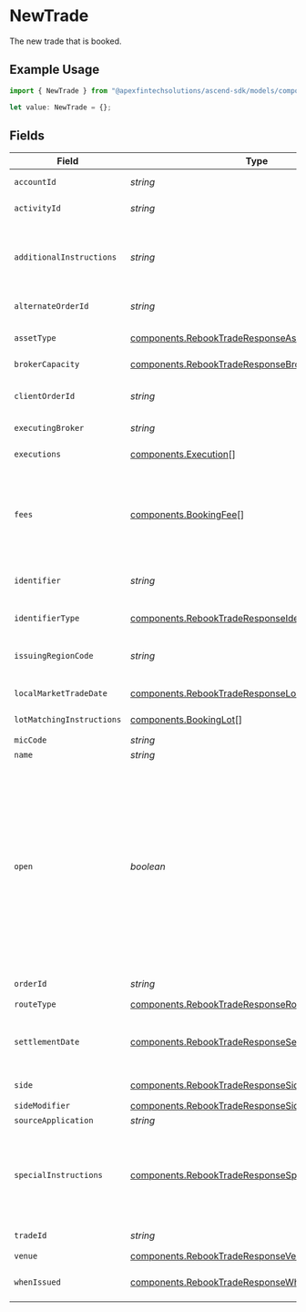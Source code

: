 # NewTrade

The new trade that is booked.

## Example Usage

```typescript
import { NewTrade } from "@apexfintechsolutions/ascend-sdk/models/components";

let value: NewTrade = {};
```

## Fields

| Field                                                                                                                                                                                                                                                                                                                                                                                                                                                                                                                        | Type                                                                                                                                                                                                                                                                                                                                                                                                                                                                                                                         | Required                                                                                                                                                                                                                                                                                                                                                                                                                                                                                                                     | Description                                                                                                                                                                                                                                                                                                                                                                                                                                                                                                                  | Example                                                                                                                                                                                                                                                                                                                                                                                                                                                                                                                      |
| ---------------------------------------------------------------------------------------------------------------------------------------------------------------------------------------------------------------------------------------------------------------------------------------------------------------------------------------------------------------------------------------------------------------------------------------------------------------------------------------------------------------------------- | ---------------------------------------------------------------------------------------------------------------------------------------------------------------------------------------------------------------------------------------------------------------------------------------------------------------------------------------------------------------------------------------------------------------------------------------------------------------------------------------------------------------------------- | ---------------------------------------------------------------------------------------------------------------------------------------------------------------------------------------------------------------------------------------------------------------------------------------------------------------------------------------------------------------------------------------------------------------------------------------------------------------------------------------------------------------------------- | ---------------------------------------------------------------------------------------------------------------------------------------------------------------------------------------------------------------------------------------------------------------------------------------------------------------------------------------------------------------------------------------------------------------------------------------------------------------------------------------------------------------------------- | ---------------------------------------------------------------------------------------------------------------------------------------------------------------------------------------------------------------------------------------------------------------------------------------------------------------------------------------------------------------------------------------------------------------------------------------------------------------------------------------------------------------------------- |
| `accountId`                                                                                                                                                                                                                                                                                                                                                                                                                                                                                                                  | *string*                                                                                                                                                                                                                                                                                                                                                                                                                                                                                                                     | :heavy_minus_sign:                                                                                                                                                                                                                                                                                                                                                                                                                                                                                                           | A globally unique identifier referencing a single account.                                                                                                                                                                                                                                                                                                                                                                                                                                                                   | 02HASWB2DTMRT3DAM45P56J2T2                                                                                                                                                                                                                                                                                                                                                                                                                                                                                                   |
| `activityId`                                                                                                                                                                                                                                                                                                                                                                                                                                                                                                                 | *string*                                                                                                                                                                                                                                                                                                                                                                                                                                                                                                                     | :heavy_minus_sign:                                                                                                                                                                                                                                                                                                                                                                                                                                                                                                           | The current activity_id of this trade in the Ledger.                                                                                                                                                                                                                                                                                                                                                                                                                                                                         | 0H06HAP3A3Y                                                                                                                                                                                                                                                                                                                                                                                                                                                                                                                  |
| `additionalInstructions`                                                                                                                                                                                                                                                                                                                                                                                                                                                                                                     | *string*                                                                                                                                                                                                                                                                                                                                                                                                                                                                                                                     | :heavy_minus_sign:                                                                                                                                                                                                                                                                                                                                                                                                                                                                                                           | Free form instructions that can be used to provide additional instructions (that are not captured by existing special instructions) and will be put on the trade confirm.                                                                                                                                                                                                                                                                                                                                                    | ACATS instruction                                                                                                                                                                                                                                                                                                                                                                                                                                                                                                            |
| `alternateOrderId`                                                                                                                                                                                                                                                                                                                                                                                                                                                                                                           | *string*                                                                                                                                                                                                                                                                                                                                                                                                                                                                                                                     | :heavy_minus_sign:                                                                                                                                                                                                                                                                                                                                                                                                                                                                                                           | Fractional support for market-makers' internal order ids.                                                                                                                                                                                                                                                                                                                                                                                                                                                                    | 00ce5285-0624-4260-8c58-g05af2c56ba5                                                                                                                                                                                                                                                                                                                                                                                                                                                                                         |
| `assetType`                                                                                                                                                                                                                                                                                                                                                                                                                                                                                                                  | [components.RebookTradeResponseAssetType](../../models/components/rebooktraderesponseassettype.md)                                                                                                                                                                                                                                                                                                                                                                                                                           | :heavy_minus_sign:                                                                                                                                                                                                                                                                                                                                                                                                                                                                                                           | Type of the asset being traded. Required for SYMBOL and CUSIP.                                                                                                                                                                                                                                                                                                                                                                                                                                                               | EQUITY                                                                                                                                                                                                                                                                                                                                                                                                                                                                                                                       |
| `brokerCapacity`                                                                                                                                                                                                                                                                                                                                                                                                                                                                                                             | [components.RebookTradeResponseBrokerCapacity](../../models/components/rebooktraderesponsebrokercapacity.md)                                                                                                                                                                                                                                                                                                                                                                                                                 | :heavy_minus_sign:                                                                                                                                                                                                                                                                                                                                                                                                                                                                                                           | Broker capacity for the trade.                                                                                                                                                                                                                                                                                                                                                                                                                                                                                               | AGENCY                                                                                                                                                                                                                                                                                                                                                                                                                                                                                                                       |
| `clientOrderId`                                                                                                                                                                                                                                                                                                                                                                                                                                                                                                              | *string*                                                                                                                                                                                                                                                                                                                                                                                                                                                                                                                     | :heavy_minus_sign:                                                                                                                                                                                                                                                                                                                                                                                                                                                                                                           | The unique identifier that is associated with an order. Must be unique by date per trade per client.                                                                                                                                                                                                                                                                                                                                                                                                                         | 00be5285-0623-4560-8c58-f05af2c56ba0                                                                                                                                                                                                                                                                                                                                                                                                                                                                                         |
| `executingBroker`                                                                                                                                                                                                                                                                                                                                                                                                                                                                                                            | *string*                                                                                                                                                                                                                                                                                                                                                                                                                                                                                                                     | :heavy_minus_sign:                                                                                                                                                                                                                                                                                                                                                                                                                                                                                                           | Executing broker of the trade.                                                                                                                                                                                                                                                                                                                                                                                                                                                                                               | NITE                                                                                                                                                                                                                                                                                                                                                                                                                                                                                                                         |
| `executions`                                                                                                                                                                                                                                                                                                                                                                                                                                                                                                                 | [components.Execution](../../models/components/execution.md)[]                                                                                                                                                                                                                                                                                                                                                                                                                                                               | :heavy_minus_sign:                                                                                                                                                                                                                                                                                                                                                                                                                                                                                                           | The executions (sometimes referred to as partial-fills) that comprise the trade.                                                                                                                                                                                                                                                                                                                                                                                                                                             |                                                                                                                                                                                                                                                                                                                                                                                                                                                                                                                              |
| `fees`                                                                                                                                                                                                                                                                                                                                                                                                                                                                                                                       | [components.BookingFee](../../models/components/bookingfee.md)[]                                                                                                                                                                                                                                                                                                                                                                                                                                                             | :heavy_minus_sign:                                                                                                                                                                                                                                                                                                                                                                                                                                                                                                           | Any client calculated fees associated with the trade. Only allowed if trade.open = false. Regulatory fees will be calculated automatically if they are not explicitly overwritten or suppressed.                                                                                                                                                                                                                                                                                                                             |                                                                                                                                                                                                                                                                                                                                                                                                                                                                                                                              |
| `identifier`                                                                                                                                                                                                                                                                                                                                                                                                                                                                                                                 | *string*                                                                                                                                                                                                                                                                                                                                                                                                                                                                                                                     | :heavy_minus_sign:                                                                                                                                                                                                                                                                                                                                                                                                                                                                                                           | Identifier (of the type specified in `identifier_type`). Responses will supply the originally requested identifier.                                                                                                                                                                                                                                                                                                                                                                                                          | AAPL                                                                                                                                                                                                                                                                                                                                                                                                                                                                                                                         |
| `identifierType`                                                                                                                                                                                                                                                                                                                                                                                                                                                                                                             | [components.RebookTradeResponseIdentifierType](../../models/components/rebooktraderesponseidentifiertype.md)                                                                                                                                                                                                                                                                                                                                                                                                                 | :heavy_minus_sign:                                                                                                                                                                                                                                                                                                                                                                                                                                                                                                           | Identifier type for the asset being traded.                                                                                                                                                                                                                                                                                                                                                                                                                                                                                  | SYMBOL                                                                                                                                                                                                                                                                                                                                                                                                                                                                                                                       |
| `issuingRegionCode`                                                                                                                                                                                                                                                                                                                                                                                                                                                                                                          | *string*                                                                                                                                                                                                                                                                                                                                                                                                                                                                                                                     | :heavy_minus_sign:                                                                                                                                                                                                                                                                                                                                                                                                                                                                                                           | Unicode CLDR region code. Issuing Region Code is required for some `identifier_type`s, especially CUSIP.                                                                                                                                                                                                                                                                                                                                                                                                                     | US                                                                                                                                                                                                                                                                                                                                                                                                                                                                                                                           |
| `localMarketTradeDate`                                                                                                                                                                                                                                                                                                                                                                                                                                                                                                       | [components.RebookTradeResponseLocalMarketTradeDate](../../models/components/rebooktraderesponselocalmarkettradedate.md)                                                                                                                                                                                                                                                                                                                                                                                                     | :heavy_minus_sign:                                                                                                                                                                                                                                                                                                                                                                                                                                                                                                           | Date field to support extended trading hours.                                                                                                                                                                                                                                                                                                                                                                                                                                                                                | 2024-07-18 00:00:00 +0000 UTC                                                                                                                                                                                                                                                                                                                                                                                                                                                                                                |
| `lotMatchingInstructions`                                                                                                                                                                                                                                                                                                                                                                                                                                                                                                    | [components.BookingLot](../../models/components/bookinglot.md)[]                                                                                                                                                                                                                                                                                                                                                                                                                                                             | :heavy_minus_sign:                                                                                                                                                                                                                                                                                                                                                                                                                                                                                                           | One or many lot matching instructions for the trade.                                                                                                                                                                                                                                                                                                                                                                                                                                                                         |                                                                                                                                                                                                                                                                                                                                                                                                                                                                                                                              |
| `micCode`                                                                                                                                                                                                                                                                                                                                                                                                                                                                                                                    | *string*                                                                                                                                                                                                                                                                                                                                                                                                                                                                                                                     | :heavy_minus_sign:                                                                                                                                                                                                                                                                                                                                                                                                                                                                                                           | Market Identifier Code                                                                                                                                                                                                                                                                                                                                                                                                                                                                                                       | XNAS                                                                                                                                                                                                                                                                                                                                                                                                                                                                                                                         |
| `name`                                                                                                                                                                                                                                                                                                                                                                                                                                                                                                                       | *string*                                                                                                                                                                                                                                                                                                                                                                                                                                                                                                                     | :heavy_minus_sign:                                                                                                                                                                                                                                                                                                                                                                                                                                                                                                           | The resource name of the trade.                                                                                                                                                                                                                                                                                                                                                                                                                                                                                              | accounts/02HASWB2DTMRT3DAM45P56J2T2/trades/01J0XX2KDN3M9QKFKRE2HYSCQM                                                                                                                                                                                                                                                                                                                                                                                                                                                        |
| `open`                                                                                                                                                                                                                                                                                                                                                                                                                                                                                                                       | *boolean*                                                                                                                                                                                                                                                                                                                                                                                                                                                                                                                    | :heavy_minus_sign:                                                                                                                                                                                                                                                                                                                                                                                                                                                                                                           | State of this trade's completeness in filling. True: trade is not done filling and can append more executions onto the trade False: trade is done filling and cannot append more executions onto the trade By default, trades are closed when they are created. An open trade can later be closed by calling the CompleteTrade endpoint. Additional executions can be appended to an open trade by calling the CreateExecution endpoint. Trades that are left open will be automatically closed nightly before Ledger's EOD. | false                                                                                                                                                                                                                                                                                                                                                                                                                                                                                                                        |
| `orderId`                                                                                                                                                                                                                                                                                                                                                                                                                                                                                                                    | *string*                                                                                                                                                                                                                                                                                                                                                                                                                                                                                                                     | :heavy_minus_sign:                                                                                                                                                                                                                                                                                                                                                                                                                                                                                                           | Street-level order id, unique by day per broker.                                                                                                                                                                                                                                                                                                                                                                                                                                                                             | 00be6285-0623-4260-8c58-g05af2c56ba2                                                                                                                                                                                                                                                                                                                                                                                                                                                                                         |
| `routeType`                                                                                                                                                                                                                                                                                                                                                                                                                                                                                                                  | [components.RebookTradeResponseRouteType](../../models/components/rebooktraderesponseroutetype.md)                                                                                                                                                                                                                                                                                                                                                                                                                           | :heavy_minus_sign:                                                                                                                                                                                                                                                                                                                                                                                                                                                                                                           | Route type for the trade.                                                                                                                                                                                                                                                                                                                                                                                                                                                                                                    | MNGD                                                                                                                                                                                                                                                                                                                                                                                                                                                                                                                         |
| `settlementDate`                                                                                                                                                                                                                                                                                                                                                                                                                                                                                                             | [components.RebookTradeResponseSettlementDate](../../models/components/rebooktraderesponsesettlementdate.md)                                                                                                                                                                                                                                                                                                                                                                                                                 | :heavy_minus_sign:                                                                                                                                                                                                                                                                                                                                                                                                                                                                                                           | Defaults to T+1 for equities if this is not provided. Calculated by the execution's execution_time field in Eastern Time.                                                                                                                                                                                                                                                                                                                                                                                                    | 2024-07-19 00:00:00 +0000 UTC                                                                                                                                                                                                                                                                                                                                                                                                                                                                                                |
| `side`                                                                                                                                                                                                                                                                                                                                                                                                                                                                                                                       | [components.RebookTradeResponseSide](../../models/components/rebooktraderesponseside.md)                                                                                                                                                                                                                                                                                                                                                                                                                                     | :heavy_minus_sign:                                                                                                                                                                                                                                                                                                                                                                                                                                                                                                           | Denotes if the trade is a SELL or a BUY.                                                                                                                                                                                                                                                                                                                                                                                                                                                                                     | BUY                                                                                                                                                                                                                                                                                                                                                                                                                                                                                                                          |
| `sideModifier`                                                                                                                                                                                                                                                                                                                                                                                                                                                                                                               | [components.RebookTradeResponseSideModifier](../../models/components/rebooktraderesponsesidemodifier.md)                                                                                                                                                                                                                                                                                                                                                                                                                     | :heavy_minus_sign:                                                                                                                                                                                                                                                                                                                                                                                                                                                                                                           | Side modifier for the trade.                                                                                                                                                                                                                                                                                                                                                                                                                                                                                                 | OPEN                                                                                                                                                                                                                                                                                                                                                                                                                                                                                                                         |
| `sourceApplication`                                                                                                                                                                                                                                                                                                                                                                                                                                                                                                          | *string*                                                                                                                                                                                                                                                                                                                                                                                                                                                                                                                     | :heavy_minus_sign:                                                                                                                                                                                                                                                                                                                                                                                                                                                                                                           | The source of the submission.                                                                                                                                                                                                                                                                                                                                                                                                                                                                                                | Trading-App                                                                                                                                                                                                                                                                                                                                                                                                                                                                                                                  |
| `specialInstructions`                                                                                                                                                                                                                                                                                                                                                                                                                                                                                                        | [components.RebookTradeResponseSpecialInstructions](../../models/components/rebooktraderesponsespecialinstructions.md)[]                                                                                                                                                                                                                                                                                                                                                                                                     | :heavy_minus_sign:                                                                                                                                                                                                                                                                                                                                                                                                                                                                                                           | An enumerated list of values used to indicate certain attributes about a trade (E.g. DISCRETION_EXERCISED, BROKER_LIQUIDATION) and/or trigger downstream processing rules (e.g. SUPPRESS_TRACE_REPORTING)                                                                                                                                                                                                                                                                                                                    | [<br/>"SUPPRESS_SEC_FEE",<br/>"WITH_DIVIDEND"<br/>]                                                                                                                                                                                                                                                                                                                                                                                                                                                                          |
| `tradeId`                                                                                                                                                                                                                                                                                                                                                                                                                                                                                                                    | *string*                                                                                                                                                                                                                                                                                                                                                                                                                                                                                                                     | :heavy_minus_sign:                                                                                                                                                                                                                                                                                                                                                                                                                                                                                                           | A ULID to uniquely identify the trade globally.                                                                                                                                                                                                                                                                                                                                                                                                                                                                              | 01J0XX2KDN3M9QKFKRE2HYSCQM                                                                                                                                                                                                                                                                                                                                                                                                                                                                                                   |
| `venue`                                                                                                                                                                                                                                                                                                                                                                                                                                                                                                                      | [components.RebookTradeResponseVenue](../../models/components/rebooktraderesponsevenue.md)                                                                                                                                                                                                                                                                                                                                                                                                                                   | :heavy_minus_sign:                                                                                                                                                                                                                                                                                                                                                                                                                                                                                                           | Exchange venue                                                                                                                                                                                                                                                                                                                                                                                                                                                                                                               | NASDAQ                                                                                                                                                                                                                                                                                                                                                                                                                                                                                                                       |
| `whenIssued`                                                                                                                                                                                                                                                                                                                                                                                                                                                                                                                 | [components.RebookTradeResponseWhenIssued](../../models/components/rebooktraderesponsewhenissued.md)                                                                                                                                                                                                                                                                                                                                                                                                                         | :heavy_minus_sign:                                                                                                                                                                                                                                                                                                                                                                                                                                                                                                           | Denotes that this trade was either when_issued or when_distributed.                                                                                                                                                                                                                                                                                                                                                                                                                                                          | WHEN_ISSUED                                                                                                                                                                                                                                                                                                                                                                                                                                                                                                                  |
